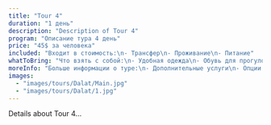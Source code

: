 ```yaml
---
title: "Tour 4"
duration: "1 день"
description: "Description of Tour 4"
program: "Описание тура 4 день"
price: "45$ за человека"
included: "Входит в стоимость:\n- Трансфер\n- Проживание\n- Питание"
whatToBring: "Что взять с собой:\n- Удобная одежда\n- Обувь для прогулок\n- Фотоаппарат"
moreInfo: "Больше информации о туре:\n- Дополнительные услуги\n- Опции и условия"
images:
  - "images/tours/Dalat/Main.jpg"
  - "images/tours/Dalat/1.jpg"
---
```


Details about Tour 4...
